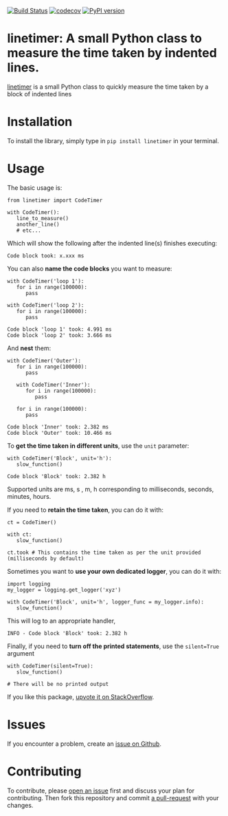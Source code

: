 [![Build Status](https://travis-ci.com/JustasB/linetimer.svg?branch=master)](https://travis-ci.com/JustasB/linetimer)
[![codecov](https://codecov.io/gh/JustasB/linetimer/branch/master/graph/badge.svg)](https://codecov.io/gh/JustasB/linetimer)
[![PyPI version](https://badge.fury.io/py/linetimer.svg)](https://badge.fury.io/py/linetimer)

# linetimer: A small Python class to measure the time taken by indented lines.

[linetimer](https://pypi.org/project/linetimer/) is a small Python class to quickly measure the time taken by a block of indented lines

# Installation

To install the library, simply type in `pip install linetimer` in your terminal.

# Usage

The basic usage is:

```
from linetimer import CodeTimer

with CodeTimer():
   line_to_measure()
   another_line()
   # etc...
```

Which will show the following after the indented line(s) finishes executing:

```
Code block took: x.xxx ms
```

You can also **name the code blocks** you want to measure:

```
with CodeTimer('loop 1'):
   for i in range(100000):
      pass

with CodeTimer('loop 2'):
   for i in range(100000):
      pass

Code block 'loop 1' took: 4.991 ms
Code block 'loop 2' took: 3.666 ms
```

And **nest** them:

```
with CodeTimer('Outer'):
   for i in range(100000):
      pass

   with CodeTimer('Inner'):
      for i in range(100000):
         pass

   for i in range(100000):
      pass

Code block 'Inner' took: 2.382 ms
Code block 'Outer' took: 10.466 ms
```

To **get the time taken in different units**, use the `unit` parameter:
```
with CodeTimer('Block', unit='h'):
   slow_function()
   
Code block 'Block' took: 2.382 h
```

Supported units are ms, s , m, h corresponding to milliseconds, seconds, minutes, hours.

If you need to **retain the time taken**, you can do it with:
```
ct = CodeTimer()

with ct:
   slow_function()
   
ct.took # This contains the time taken as per the unit provided (milliseconds by default)
```

Sometimes you want to **use your own dedicated logger**, you can do it with:
```
import logging
my_logger = logging.get_logger('xyz')

with CodeTimer('Block', unit='h', logger_func = my_logger.info):
   slow_function()
```
This will log to an appropriate handler,
```
INFO - Code block 'Block' took: 2.382 h
```

Finally, if you need to **turn off the printed statements**, use the `silent=True` argument

```
with CodeTimer(silent=True):
   slow_function()
   
# There will be no printed output
```

If you like this package, [upvote it on StackOverflow](https://stackoverflow.com/a/52749808/407108).

# Issues
If you encounter a problem, create an [issue on Github](https://github.com/JustasB/linetimer/issues).

# Contributing
To contribute, please [open an issue](https://github.com/JustasB/linetimer/issues) first and discuss your plan for contributing. Then fork this repository and commit [a pull-request](https://help.github.com/en/articles/about-pull-requests) with your changes.


